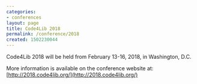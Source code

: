 ```yaml
---
categories:
- conferences
layout: page
title: Code4Lib 2018
permalink: /conference/2018
created: 1502230044
---
```

Code4Lib 2018 will be held from February 13-16, 2018, in Washington, D.C.

More information is available on the conference website at: [http://2018.code4lib.org/](http://2018.code4lib.org/)
